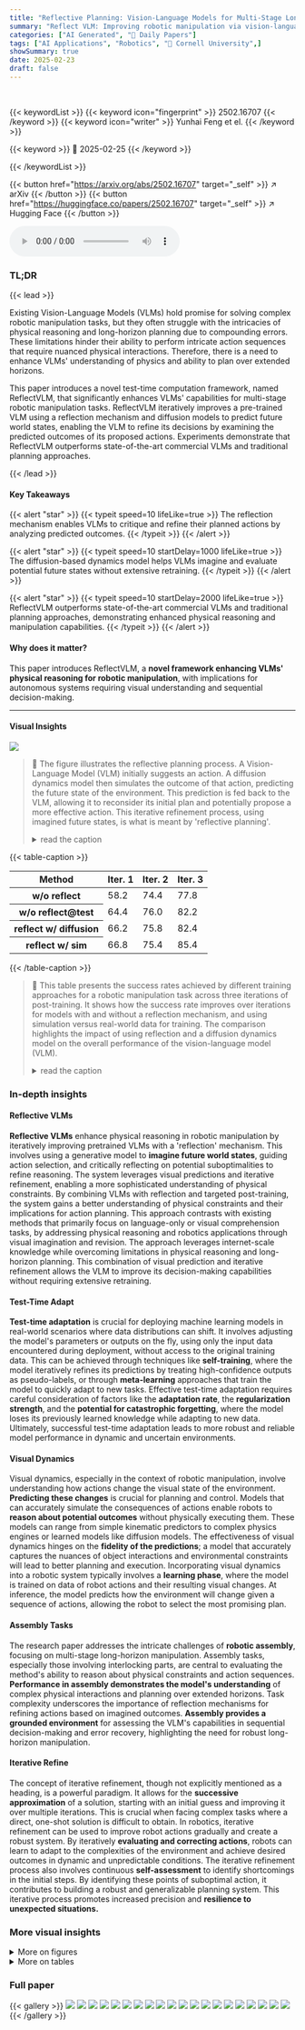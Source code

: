 ```yaml
---
title: "Reflective Planning: Vision-Language Models for Multi-Stage Long-Horizon Robotic Manipulation"
summary: "Reflect VLM: Improving robotic manipulation via vision-language models with a novel reflection mechanism and a diffusion model for imagined futures."
categories: ["AI Generated", "🤗 Daily Papers"]
tags: ["AI Applications", "Robotics", "🏢 Cornell University",]
showSummary: true
date: 2025-02-23
draft: false
---
```


<br>

{{< keywordList >}}
{{< keyword icon="fingerprint" >}} 2502.16707 {{< /keyword >}}
{{< keyword icon="writer" >}} Yunhai Feng et el. {{< /keyword >}}
 
{{< keyword >}} 🤗 2025-02-25 {{< /keyword >}}
 
{{< /keywordList >}}

{{< button href="https://arxiv.org/abs/2502.16707" target="_self" >}}
↗ arXiv
{{< /button >}}
{{< button href="https://huggingface.co/papers/2502.16707" target="_self" >}}
↗ Hugging Face
{{< /button >}}



<audio controls>
    <source src="https://ai-paper-reviewer.com/2502.16707/podcast.wav" type="audio/wav">
    Your browser does not support the audio element.
</audio>


### TL;DR


{{< lead >}}

Existing Vision-Language Models (VLMs) hold promise for solving complex robotic manipulation tasks, but they often struggle with the intricacies of physical reasoning and long-horizon planning due to compounding errors. These limitations hinder their ability to perform intricate action sequences that require nuanced physical interactions. Therefore, there is a need to enhance VLMs' understanding of physics and ability to plan over extended horizons. 



This paper introduces a novel test-time computation framework, named ReflectVLM, that significantly enhances VLMs' capabilities for multi-stage robotic manipulation tasks. ReflectVLM iteratively improves a pre-trained VLM using a reflection mechanism and diffusion models to predict future world states, enabling the VLM to refine its decisions by examining the predicted outcomes of its proposed actions. Experiments demonstrate that ReflectVLM outperforms state-of-the-art commercial VLMs and traditional planning approaches.

{{< /lead >}}


#### Key Takeaways

{{< alert "star" >}}
{{< typeit speed=10 lifeLike=true >}} The reflection mechanism enables VLMs to critique and refine their planned actions by analyzing predicted outcomes. {{< /typeit >}}
{{< /alert >}}

{{< alert "star" >}}
{{< typeit speed=10 startDelay=1000 lifeLike=true >}} The diffusion-based dynamics model helps VLMs imagine and evaluate potential future states without extensive retraining. {{< /typeit >}}
{{< /alert >}}

{{< alert "star" >}}
{{< typeit speed=10 startDelay=2000 lifeLike=true >}} ReflectVLM outperforms state-of-the-art commercial VLMs and traditional planning approaches, demonstrating enhanced physical reasoning and manipulation capabilities. {{< /typeit >}}
{{< /alert >}}

#### Why does it matter?
This paper introduces ReflectVLM, a **novel framework enhancing VLMs' physical reasoning for robotic manipulation**, with implications for autonomous systems requiring visual understanding and sequential decision-making.

------
#### Visual Insights



![](https://arxiv.org/html/2502.16707/x1.png)

> 🔼 The figure illustrates the reflective planning process.  A Vision-Language Model (VLM) initially suggests an action. A diffusion dynamics model then simulates the outcome of that action, predicting the future state of the environment. This prediction is fed back to the VLM, allowing it to reconsider its initial plan and potentially propose a more effective action. This iterative refinement process, using imagined future states, is what is meant by 'reflective planning'.
> <details>
> <summary>read the caption</summary>
> Figure 1: Reflective planning. Our method uses a VLM to propose actions and a diffusion dynamics model to imagine the future state of executing the plan. The imagined future helps the VLM reflect the initial plan and propose better action.
> </details>





{{< table-caption >}}
<table class="ltx_tabular ltx_centering ltx_guessed_headers ltx_align_middle" id="S6.T1.3">
<thead class="ltx_thead">
<tr class="ltx_tr" id="S6.T1.3.1.1">
<th class="ltx_td ltx_align_left ltx_th ltx_th_column ltx_th_row ltx_border_r ltx_border_tt" id="S6.T1.3.1.1.1">Method</th>
<th class="ltx_td ltx_align_center ltx_th ltx_th_column ltx_border_tt" id="S6.T1.3.1.1.2">Iter. 1</th>
<th class="ltx_td ltx_align_center ltx_th ltx_th_column ltx_border_tt" id="S6.T1.3.1.1.3">Iter. 2</th>
<th class="ltx_td ltx_align_center ltx_th ltx_th_column ltx_border_tt" id="S6.T1.3.1.1.4">Iter. 3</th>
</tr>
</thead>
<tbody class="ltx_tbody">
<tr class="ltx_tr" id="S6.T1.3.2.1">
<th class="ltx_td ltx_align_left ltx_th ltx_th_row ltx_border_r ltx_border_t" id="S6.T1.3.2.1.1">w/o reflect</th>
<td class="ltx_td ltx_align_center ltx_border_t" id="S6.T1.3.2.1.2">58.2</td>
<td class="ltx_td ltx_align_center ltx_border_t" id="S6.T1.3.2.1.3">74.4</td>
<td class="ltx_td ltx_align_center ltx_border_t" id="S6.T1.3.2.1.4"><span class="ltx_text ltx_font_bold" id="S6.T1.3.2.1.4.1">77.8</span></td>
</tr>
<tr class="ltx_tr" id="S6.T1.3.3.2">
<th class="ltx_td ltx_align_left ltx_th ltx_th_row ltx_border_r" id="S6.T1.3.3.2.1">w/o reflect@test</th>
<td class="ltx_td ltx_align_center" id="S6.T1.3.3.2.2">64.4</td>
<td class="ltx_td ltx_align_center" id="S6.T1.3.3.2.3">76.0</td>
<td class="ltx_td ltx_align_center" id="S6.T1.3.3.2.4"><span class="ltx_text ltx_font_bold" id="S6.T1.3.3.2.4.1">82.2</span></td>
</tr>
<tr class="ltx_tr" id="S6.T1.3.4.3">
<th class="ltx_td ltx_align_left ltx_th ltx_th_row ltx_border_r" id="S6.T1.3.4.3.1">reflect w/ diffusion</th>
<td class="ltx_td ltx_align_center" id="S6.T1.3.4.3.2">66.2</td>
<td class="ltx_td ltx_align_center" id="S6.T1.3.4.3.3">75.8</td>
<td class="ltx_td ltx_align_center" id="S6.T1.3.4.3.4"><span class="ltx_text ltx_font_bold" id="S6.T1.3.4.3.4.1">82.4</span></td>
</tr>
<tr class="ltx_tr" id="S6.T1.3.5.4">
<th class="ltx_td ltx_align_left ltx_th ltx_th_row ltx_border_bb ltx_border_r" id="S6.T1.3.5.4.1">reflect w/ sim</th>
<td class="ltx_td ltx_align_center ltx_border_bb" id="S6.T1.3.5.4.2">66.8</td>
<td class="ltx_td ltx_align_center ltx_border_bb" id="S6.T1.3.5.4.3">75.4</td>
<td class="ltx_td ltx_align_center ltx_border_bb" id="S6.T1.3.5.4.4"><span class="ltx_text ltx_font_bold" id="S6.T1.3.5.4.4.1">85.4</span></td>
</tr>
</tbody>
</table>{{< /table-caption >}}

> 🔼 This table presents the success rates achieved by different training approaches for a robotic manipulation task across three iterations of post-training.  It shows how the success rate improves over iterations for models with and without a reflection mechanism, and using simulation versus real-world data for training. The comparison highlights the impact of using reflection and a diffusion dynamics model on the overall performance of the vision-language model (VLM).
> <details>
> <summary>read the caption</summary>
> Table 1: Post-training performance Success rates (%) of post-training variants over the number of iterations.
> </details>





### In-depth insights


#### Reflective VLMs
**Reflective VLMs** enhance physical reasoning in robotic manipulation by iteratively improving pretrained VLMs with a 'reflection' mechanism. This involves using a generative model to **imagine future world states**, guiding action selection, and critically reflecting on potential suboptimalities to refine reasoning. The system leverages visual predictions and iterative refinement, enabling a more sophisticated understanding of physical constraints. By combining VLMs with reflection and targeted post-training, the system gains a better understanding of physical constraints and their implications for action planning. This approach contrasts with existing methods that primarily focus on language-only or visual comprehension tasks, by addressing physical reasoning and robotics applications through visual imagination and revision. The approach leverages internet-scale knowledge while overcoming limitations in physical reasoning and long-horizon planning. This combination of visual prediction and iterative refinement allows the VLM to improve its decision-making capabilities without requiring extensive retraining.

#### Test-Time Adapt
**Test-time adaptation** is crucial for deploying machine learning models in real-world scenarios where data distributions can shift. It involves adjusting the model's parameters or outputs on the fly, using only the input data encountered during deployment, without access to the original training data. This can be achieved through techniques like **self-training**, where the model iteratively refines its predictions by treating high-confidence outputs as pseudo-labels, or through **meta-learning** approaches that train the model to quickly adapt to new tasks. Effective test-time adaptation requires careful consideration of factors like the **adaptation rate**, the **regularization strength**, and the **potential for catastrophic forgetting**, where the model loses its previously learned knowledge while adapting to new data. Ultimately, successful test-time adaptation leads to more robust and reliable model performance in dynamic and uncertain environments.

#### Visual Dynamics
Visual dynamics, especially in the context of robotic manipulation, involve understanding how actions change the visual state of the environment. **Predicting these changes** is crucial for planning and control. Models that can accurately simulate the consequences of actions enable robots to **reason about potential outcomes** without physically executing them. These models can range from simple kinematic predictors to complex physics engines or learned models like diffusion models. The effectiveness of visual dynamics hinges on the **fidelity of the predictions**; a model that accurately captures the nuances of object interactions and environmental constraints will lead to better planning and execution. Incorporating visual dynamics into a robotic system typically involves a **learning phase**, where the model is trained on data of robot actions and their resulting visual changes. At inference, the model predicts how the environment will change given a sequence of actions, allowing the robot to select the most promising plan.

#### Assembly Tasks
The research paper addresses the intricate challenges of **robotic assembly**, focusing on multi-stage long-horizon manipulation. Assembly tasks, especially those involving interlocking parts, are central to evaluating the method's ability to reason about physical constraints and action sequences. **Performance in assembly demonstrates the model's understanding** of complex physical interactions and planning over extended horizons. Task complexity underscores the importance of reflection mechanisms for refining actions based on imagined outcomes. **Assembly provides a grounded environment** for assessing the VLM's capabilities in sequential decision-making and error recovery, highlighting the need for robust long-horizon manipulation.

#### Iterative Refine
The concept of iterative refinement, though not explicitly mentioned as a heading, is a powerful paradigm. It allows for the **successive approximation** of a solution, starting with an initial guess and improving it over multiple iterations. This is crucial when facing complex tasks where a direct, one-shot solution is difficult to obtain. In robotics, iterative refinement can be used to improve robot actions gradually and create a robust system. By iteratively **evaluating and correcting actions**, robots can learn to adapt to the complexities of the environment and achieve desired outcomes in dynamic and unpredictable conditions. The iterative refinement process also involves continuous **self-assessment** to identify shortcomings in the initial steps. By identifying these points of suboptimal action, it contributes to building a robust and generalizable planning system. This iterative process promotes increased precision and **resilience to unexpected situations.**


### More visual insights

<details>
<summary>More on figures
</summary>


![](https://arxiv.org/html/2502.16707/x2.png)

> 🔼 This figure illustrates how training data is generated for the reflection mechanism.  For each timestep in a rollout (a sequence of actions and observations), two training examples are created.  The first example (Q1, A1) consists of a question (Q1) that asks what action should be taken next, given the current and goal states and a history of previous actions. The answer (A1) is the action the expert policy would take in this situation.  The second example (Q2, A2) focuses on reflection. The question (Q2) is similar to Q1, but it adds the hypothetical future state that would result from taking the proposed action. This enables the VLM to learn to evaluate its proposed actions and revise them if the imagined future looks suboptimal.  'H' represents the number of steps the model is asked to look ahead into the future to make this evaluation, and 'h' represents the length of the history of previous actions considered.
> <details>
> <summary>read the caption</summary>
> Figure 2: Training data generation. Training data for the reflection mechanism is collected by relabeling the rollouts. For each timestep, two training examples are generated: (Q1, A1) for action proposal and (Q2, A2) for reflection. H𝐻Hitalic_H is the imagination horizon, and hℎhitalic_h is the history length. at∗superscriptsubscript𝑎𝑡a_{t}^{*}italic_a start_POSTSUBSCRIPT italic_t end_POSTSUBSCRIPT start_POSTSUPERSCRIPT ∗ end_POSTSUPERSCRIPT is the action label given by the expert policy.
> </details>



![](https://arxiv.org/html/2502.16707/x3.png)

> 🔼 The figure showcases the architecture of the Diffusion Dynamics Model (DDM), a key component in the Reflective Planning framework.  The DDM uses a diffusion process to predict future visual states based on current observations and planned actions. It comprises four main parts: a latent encoder and a text encoder (both frozen during training), a Diffusion UNet, and a latent decoder. The latent encoder converts image inputs into latent representations.  Concurrently, the text encoder processes the action text into a corresponding representation.  Both latent representations are fed into the Diffusion UNet which performs the core diffusion process, refining the noise added to the latent image representation. Finally, the latent decoder reconstructs a visual representation from the refined latent representation output by the UNet. Only the Diffusion UNet and the latent decoder are fine-tuned on task data; the encoder components remain frozen to leverage their pre-trained knowledge.  The symbol 𝒩 denotes the addition of random noise during the diffusion process. 
> <details>
> <summary>read the caption</summary>
> Figure 3: Architecture of Diffusion Dynamics Model, which consists of a latent encoder, text encoder, Diffusion UNet and latent decoder. The latent encoder and text encoder are frozen during training, while Diffusion UNet and latent decoder are finetuned on our task data. 𝒩𝒩\mathcal{N}caligraphic_N: random noise.
> </details>



![](https://arxiv.org/html/2502.16707/x4.png)

> 🔼 This figure shows a filmstrip illustrating the ReflectVLM solving a complex assembly task. Each frame represents a timestep, starting with the initial state and the goal state (top-left, green border).  The black text above each frame indicates the action taken at that step. Greyed-out actions show the VLM's initial incorrect action proposal before reflection.  The red border around one of the images highlights a key moment (timestep 15) where the VLM initially suggested picking up a purple brick but reconsidered after using its reflection mechanism to visualize the next steps. The reflection process showed that picking up the purple brick would not lead to progress towards the goal; therefore, the VLM corrected its action to pick up the yellow brick.
> <details>
> <summary>read the caption</summary>
> Figure 4: Filmstrip of our method solving a complicated assembly task. Frames are indexed by timestep. The goal image is in the top-left corner (with a green border). Each frame is the observation after executing the action (in black) above it. The other action in gray is the original action proposed by the VLM if it is revised after reflection. We highlight the reflection process at timestep 15, where the VLM first proposes an action to pick up the purple brick, but after reflection, it chooses to pick up the yellow brick instead as the generated future state (red-bordered image) shows little progress towards the goal.
> </details>



![](https://arxiv.org/html/2502.16707/x5.png)

> 🔼 Figure 5 illustrates examples of multi-stage robotic manipulation tasks. Part (a) displays several example tasks.  Each example shows the initial state (top) and the desired goal state (bottom) of the task. These tasks involve assembling interlocking pieces into a specified configuration on a board. Appendix B provides additional examples. Part (b) uses a graph to represent the dependencies between the objects on the board in a sample task.  Each node represents an object, and the directed edges indicate the order in which the objects must be placed; that is, an object cannot be placed until its predecessor objects are already in place.
> <details>
> <summary>read the caption</summary>
> Figure 5: Task examples. (a) Generated multi-stage manipulation tasks with interlocking pieces. Top: initial configurations. Bottom: goal configurations. See App. B for more examples. (b) The graph shows the dependencies between the objects in the blue assembly board on the left. Each node represents an object, and each directed edge indicates the predecessor object should be assembled before the successor object.
> </details>



![](https://arxiv.org/html/2502.16707/x6.png)

> 🔼 Figure 6 presents a bar chart comparing the success rates of various methods on 100 multi-stage robotic manipulation tasks.  The methods include several state-of-the-art Vision-Language Models (VLMs) evaluated in a zero-shot setting (meaning no fine-tuning on the specific task), a Monte Carlo Tree Search (MCTS) approach, and the proposed ReflectVLM method with and without a diffusion model for future state prediction and with and without reflection.  The ReflectVLM method uses the same amount of labeled data and maintains computational efficiency compared to existing methods.  ReflectVLM significantly outperforms all baselines. Note that the zero-shot VLMs and MCTS results are from single runs, while ReflectVLM results are averaged over five runs to account for variability.
> <details>
> <summary>read the caption</summary>
> Figure 6: Performance of our method and baselines. Success rate (%) on 100 tasks. For the zero-shot test of state-of-the-art VLMs and MCTS, the experiments were conducted once; for other methods, the results are the average of five seeds.
> </details>



![](https://arxiv.org/html/2502.16707/x7.png)

> 🔼 Figure 7 demonstrates the process of procedurally generating assembly tasks for robotic manipulation.  It starts with an empty voxel representation of the board (a). A base board is then generated (b), followed by the iterative addition of interlocking bricks. Panel (c) shows the creation of a red brick, and (d) shows a blue brick intersecting with the red one. Panel (e) highlights the critical voxels where the bricks overlap.  The choice of assigning these voxels to either brick impacts the resulting structure, as shown in (f). Finally, (g) presents an exploded view of the resulting board, comprised of three interlocking pieces, which is a sample task generated using this procedure.
> <details>
> <summary>read the caption</summary>
> Figure 7: Example of task generation. (a) Voxel representation of the board. (b) Generating a base board. (c) Generating a red brick. (d) Generating another blue brick. (e) Critical voxels (highlighted in purple) at the intersection of the two bricks. (f) Handling intersection by assigning the critical voxels to the red brick. (g) Explosion view of the board consisting of three interlocking pieces.
> </details>



![](https://arxiv.org/html/2502.16707/x8.png)

> 🔼 Figure 8 presents example multi-stage robotic manipulation tasks procedurally generated for the paper. The figure showcases a range of task complexities, from simple peg insertion to intricate assembly challenges involving multiple interlocking pieces.  The top row displays the initial state of each task, showing the starting arrangement of the objects. The bottom row shows the corresponding goal state, illustrating the desired final configuration of the assembled pieces.
> <details>
> <summary>read the caption</summary>
> Figure 8: Samples of generated tasks. We procedurally generate a variety of multi-stage manipulation tasks, ranging from simple peg insertion to complex assembly tasks that contains multiple interlocking pieces. Top: initial configurations. Bottom: goal configurations.
> </details>



![](https://arxiv.org/html/2502.16707/x9.png)

> 🔼 The figure illustrates the architecture of the Vision-Language Model (VLM) used in the paper.  It's a multimodal model combining a vision encoder and a Large Language Model (LLM).  The vision encoder processes images, converting them into latent embeddings. These embeddings, along with textual input, are then fed into the LLM.  To improve efficiency and adaptability, Low-Rank Adaptation (LoRA) layers are added to the LLM. The combined image and text embeddings are used for multimodal reasoning within the LLM.
> <details>
> <summary>read the caption</summary>
> Figure 9: Architecture of our VLM. The model consists of a vision encoder and an LLM. We also add Low-Rank Adaptation (LoRA) (Hu et al., 2022) layers to LLM for efficient adaptation. The input sequence contains interleaved images and text, where images are encoded into latent embeddings with a shared vision encoder. Finally, the concatenation of text and image embeddings are fed into VLM for multimodal reasoning.
> </details>



![](https://arxiv.org/html/2502.16707/extracted/6226102/figs/zero_shot_results/gpto1-success.png)

> 🔼 This figure showcases successful task completions by three different large language models (LLMs) on multi-stage robotic manipulation tasks.  Each row represents a separate task, showing the initial state and then a sequence of actions leading to a successful completion.  The top row demonstrates results using the Gemini-2.0 LLM, the middle row uses Gemini-2.0-Thinking, and the bottom row displays the results of GPT-40.  Each image within a row shows a step in the process, illustrating how the LLM directed the robot arm to interact with the puzzle pieces. This visualization highlights the capabilities of these LLMs to handle multi-step planning and achieve goals in complex environments.
> <details>
> <summary>read the caption</summary>
> Figure 10: Success cases of zero-shot VLMs. Top: Gemini-2.0; Middle: Gemini-2.0-Thinking; Bottom: GPT-4o.
> </details>



![](https://arxiv.org/html/2502.16707/extracted/6226102/figs/zero_shot_results/gemini-2.png)

> 🔼 This figure showcases successful task completion examples by the GPT-01 model, a state-of-the-art Vision-Language Model,  tested in a zero-shot setting.  Each row represents a separate task. The 'Goal' column displays the target configuration. The subsequent columns illustrate the steps taken by the model to achieve the goal, showing the state of the environment at each timestep.
> <details>
> <summary>read the caption</summary>
> Figure 11: Success cases of zero-shot VLMs (GPT-o1).
> </details>



![](https://arxiv.org/html/2502.16707/extracted/6226102/figs/zero_shot_results/gemini-2-think.png)

> 🔼 This figure shows a failure case of the Gemini-2.0 model in a multi-stage robotic manipulation task.  The model attempts to solve a task that involves assembling interlocking pieces on a board. The figure is a sequence of images showing the robot's actions at each step, starting from the initial state and ending in a failure state where the task is not completed successfully.  The failure demonstrates the limitations of the zero-shot VLM model, specifically in its reasoning abilities concerning long-term planning and complex physical interactions, especially when dealing with the spatial constraints and dependencies involved in successfully manipulating interlocking objects.
> <details>
> <summary>read the caption</summary>
> Figure 12: Failure case of Gemini-2.0.
> </details>



![](https://arxiv.org/html/2502.16707/extracted/6226102/figs/zero_shot_results/gpt4o.png)

> 🔼 This figure visualizes a failure case encountered by the Gemini-2.0-Thinking model during a multi-stage robotic manipulation task. It's a sequence of images showing the robot's actions and the state of the environment at each step.  The robot attempts to assemble a puzzle with multiple interlocking pieces. The sequence highlights the model's inability to successfully complete the task due to a series of incorrect actions that lead to a state from which successful completion is no longer possible.  Each image depicts the robot's arm, its current action, and the current state of the puzzle pieces on the board.
> <details>
> <summary>read the caption</summary>
> Figure 13: Failure case of Gemini-2.0-Thinking.
> </details>



![](https://arxiv.org/html/2502.16707/extracted/6226102/figs/zero_shot_results/gpto1.png)

> 🔼 This figure visualizes a failure case of GPT-40, a large language model, in a multi-stage robotic manipulation task.  The task involves assembling a puzzle board by inserting various colored blocks in a specific order. The figure shows a sequence of images, each representing a step in the robot's attempt to complete the task. The initial state, goal state and actions are displayed in the figure. Each step shows an action performed by the model along with the resulting state of the puzzle.  The sequence illustrates a series of incorrect actions that lead to the failure of the task.  The model fails to correctly assemble the puzzle due to errors in planning and execution. This example highlights the challenges faced by large language models in handling complex physical tasks that require reasoning over long time horizons and adapting to unexpected situations.
> <details>
> <summary>read the caption</summary>
> Figure 14: Failure case of GPT-4o.
> </details>



![](https://arxiv.org/html/2502.16707/x10.png)

> 🔼 This figure shows a failure case of GPT-01 in a multi-stage robotic manipulation task.  The task involves assembling a puzzle board by inserting various colored pieces. GPT-01's plan is visualized through a series of steps, each showing the robot's action and the resulting state. The figure demonstrates the model's inability to successfully complete the task due to a flawed plan, possibly indicating limitations in its understanding of physical interactions and long-term consequences of actions.
> <details>
> <summary>read the caption</summary>
> Figure 15: Failure case of GPT-o1.
> </details>



</details>




<details>
<summary>More on tables
</summary>


{{< table-caption >}}
<table class="ltx_tabular ltx_centering ltx_guessed_headers ltx_align_middle" id="S6.T2.3">
<thead class="ltx_thead">
<tr class="ltx_tr" id="S6.T2.3.1.1">
<th class="ltx_td ltx_align_left ltx_th ltx_th_column ltx_th_row ltx_border_r ltx_border_tt" id="S6.T2.3.1.1.1">Method</th>
<th class="ltx_td ltx_align_right ltx_th ltx_th_column ltx_border_tt" id="S6.T2.3.1.1.2">Inference time (s)</th>
</tr>
</thead>
<tbody class="ltx_tbody">
<tr class="ltx_tr" id="S6.T2.3.2.1">
<th class="ltx_td ltx_align_left ltx_th ltx_th_row ltx_border_r ltx_border_t" id="S6.T2.3.2.1.1">Ours w/o reflect@test</th>
<td class="ltx_td ltx_align_right ltx_border_t" id="S6.T2.3.2.1.2">0.45</td>
</tr>
<tr class="ltx_tr" id="S6.T2.3.3.2">
<th class="ltx_td ltx_align_left ltx_th ltx_th_row ltx_border_r" id="S6.T2.3.3.2.1">Ours w/ diffusion</th>
<td class="ltx_td ltx_align_right" id="S6.T2.3.3.2.2">11.10</td>
</tr>
<tr class="ltx_tr" id="S6.T2.3.4.3">
<th class="ltx_td ltx_align_left ltx_th ltx_th_row ltx_border_r" id="S6.T2.3.4.3.1">Ours w/ sim</th>
<td class="ltx_td ltx_align_right" id="S6.T2.3.4.3.2">6.05</td>
</tr>
<tr class="ltx_tr" id="S6.T2.3.5.4">
<th class="ltx_td ltx_align_left ltx_th ltx_th_row ltx_border_bb ltx_border_r" id="S6.T2.3.5.4.1">MCTS</th>
<td class="ltx_td ltx_align_right ltx_border_bb" id="S6.T2.3.5.4.2">391.42</td>
</tr>
</tbody>
</table>{{< /table-caption >}}
> 🔼 This table presents the computational cost of different methods in terms of inference time per step.  The inference time reflects the time taken for each planning step during the execution of a robotic manipulation task.  The results are averaged across multiple tasks (100) to ensure a robust comparison.  For MCTS (Monte Carlo Tree Search), only a single trial was used, while for all other approaches, the experiment was run five times, and the average is presented. All experiments were conducted using a single NVIDIA A100 GPU to maintain consistency in computational resources.
> <details>
> <summary>read the caption</summary>
> Table 2: Inference computation cost. Inference wall clock time per step. MCTS result is averaged over 100 tasks and 1 seed; the others are averaged over 100 tasks and 5 seeds. All experiments are done on a single A100 GPU.
> </details>

{{< table-caption >}}
<table class="ltx_tabular ltx_centering ltx_guessed_headers ltx_align_middle" id="A4.T3.3">
<tbody class="ltx_tbody">
<tr class="ltx_tr" id="A4.T3.3.1.1">
<th class="ltx_td ltx_align_center ltx_th ltx_th_row ltx_border_tt" id="A4.T3.3.1.1.1" rowspan="2"><span class="ltx_text" id="A4.T3.3.1.1.1.1">Res</span></th>
<th class="ltx_td ltx_align_left ltx_th ltx_th_row ltx_border_tt" id="A4.T3.3.1.1.2">LoRA</th>
<td class="ltx_td ltx_align_center ltx_border_tt" id="A4.T3.3.1.1.3">Training</td>
<td class="ltx_td ltx_align_center ltx_border_tt" id="A4.T3.3.1.1.4">Batch</td>
<td class="ltx_td ltx_align_center ltx_border_tt" id="A4.T3.3.1.1.5" rowspan="2"><span class="ltx_text" id="A4.T3.3.1.1.5.1">Optimizer</span></td>
<td class="ltx_td ltx_align_center ltx_border_tt" id="A4.T3.3.1.1.6">Warmup</td>
<td class="ltx_td ltx_align_center ltx_border_tt" colspan="2" id="A4.T3.3.1.1.7">Learning rate</td>
<td class="ltx_td ltx_align_center ltx_border_tt" id="A4.T3.3.1.1.8">Weight</td>
<td class="ltx_td ltx_align_center ltx_border_tt" id="A4.T3.3.1.1.9">LR</td>
</tr>
<tr class="ltx_tr" id="A4.T3.3.2.2">
<th class="ltx_td ltx_align_left ltx_th ltx_th_row" id="A4.T3.3.2.2.1">Rank</th>
<td class="ltx_td ltx_align_center" id="A4.T3.3.2.2.2">Epoch</td>
<td class="ltx_td ltx_align_center" id="A4.T3.3.2.2.3">Size</td>
<td class="ltx_td ltx_align_center" id="A4.T3.3.2.2.4">Epoch</td>
<td class="ltx_td ltx_align_center" id="A4.T3.3.2.2.5">BC</td>
<td class="ltx_td ltx_align_center" id="A4.T3.3.2.2.6">Iter. 1,2,3</td>
<td class="ltx_td ltx_align_center" id="A4.T3.3.2.2.7">Decay</td>
<td class="ltx_td ltx_align_center" id="A4.T3.3.2.2.8">Schedule</td>
</tr>
<tr class="ltx_tr" id="A4.T3.3.3.3">
<th class="ltx_td ltx_align_center ltx_th ltx_th_row ltx_border_bb ltx_border_t" id="A4.T3.3.3.3.1">336px</th>
<th class="ltx_td ltx_align_left ltx_th ltx_th_row ltx_border_bb ltx_border_t" id="A4.T3.3.3.3.2">128</th>
<td class="ltx_td ltx_align_center ltx_border_bb ltx_border_t" id="A4.T3.3.3.3.3">1</td>
<td class="ltx_td ltx_align_center ltx_border_bb ltx_border_t" id="A4.T3.3.3.3.4">128</td>
<td class="ltx_td ltx_align_center ltx_border_bb ltx_border_t" id="A4.T3.3.3.3.5">AdamW</td>
<td class="ltx_td ltx_align_center ltx_border_bb ltx_border_t" id="A4.T3.3.3.3.6">0.03</td>
<td class="ltx_td ltx_align_center ltx_border_bb ltx_border_t" id="A4.T3.3.3.3.7">5e-5</td>
<td class="ltx_td ltx_align_center ltx_border_bb ltx_border_t" id="A4.T3.3.3.3.8">1e-5</td>
<td class="ltx_td ltx_align_center ltx_border_bb ltx_border_t" id="A4.T3.3.3.3.9">0.0</td>
<td class="ltx_td ltx_align_center ltx_border_bb ltx_border_t" id="A4.T3.3.3.3.10">Cosine</td>
</tr>
</tbody>
</table>{{< /table-caption >}}
> 🔼 This table details the hyperparameters used during the training of the Vision-Language Model (VLM).  It includes information about the resolution (Res), rank of the Low-Rank Adaptation (LoRA) layers, number of training epochs, batch size, optimizer used (AdamW), warmup epochs, learning rate, weight decay, and learning rate schedule.  These parameters are crucial for fine-tuning the pre-trained VLM on the specific robotic manipulation task.
> <details>
> <summary>read the caption</summary>
> Table 3: Training parameters of VLM.
> </details>

{{< table-caption >}}
<table class="ltx_tabular ltx_centering ltx_guessed_headers ltx_align_middle" id="A4.T4.3">
<tbody class="ltx_tbody">
<tr class="ltx_tr" id="A4.T4.3.1.1">
<th class="ltx_td ltx_align_center ltx_th ltx_th_column ltx_border_r ltx_border_tt" id="A4.T4.3.1.1.1" rowspan="2"><span class="ltx_text" id="A4.T4.3.1.1.1.1">Model</span></th>
<th class="ltx_td ltx_align_center ltx_th ltx_th_column ltx_border_tt" id="A4.T4.3.1.1.2" rowspan="2"><span class="ltx_text" id="A4.T4.3.1.1.2.1">Res</span></th>
<th class="ltx_td ltx_align_center ltx_th ltx_th_column ltx_border_tt" id="A4.T4.3.1.1.3">Training</th>
<th class="ltx_td ltx_align_center ltx_th ltx_th_column ltx_border_tt" id="A4.T4.3.1.1.4">Batch</th>
<th class="ltx_td ltx_align_center ltx_th ltx_th_column ltx_border_tt" id="A4.T4.3.1.1.5" rowspan="2"><span class="ltx_text" id="A4.T4.3.1.1.5.1">Optimizer</span></th>
<th class="ltx_td ltx_align_center ltx_th ltx_th_column ltx_border_tt" id="A4.T4.3.1.1.6">Warmup</th>
<th class="ltx_td ltx_align_center ltx_th ltx_th_column ltx_border_tt" id="A4.T4.3.1.1.7">Learning</th>
<th class="ltx_td ltx_align_center ltx_th ltx_th_column ltx_border_tt" id="A4.T4.3.1.1.8">Weight</th>
<th class="ltx_td ltx_align_center ltx_th ltx_th_column ltx_border_tt" id="A4.T4.3.1.1.9">Beta1,</th>
<th class="ltx_td ltx_align_center ltx_th ltx_th_column ltx_border_tt" id="A4.T4.3.1.1.10">Grad</th>
<th class="ltx_td ltx_align_center ltx_th ltx_th_column ltx_border_tt" id="A4.T4.3.1.1.11">LR</th>
</tr>
<tr class="ltx_tr" id="A4.T4.3.2.2">
<td class="ltx_td ltx_align_center" id="A4.T4.3.2.2.1">Steps</td>
<td class="ltx_td ltx_align_center" id="A4.T4.3.2.2.2">Size</td>
<td class="ltx_td ltx_align_center" id="A4.T4.3.2.2.3">Steps</td>
<td class="ltx_td ltx_align_center" id="A4.T4.3.2.2.4">Rate</td>
<td class="ltx_td ltx_align_center" id="A4.T4.3.2.2.5">Decay</td>
<td class="ltx_td ltx_align_center" id="A4.T4.3.2.2.6">Beta2</td>
<td class="ltx_td ltx_align_center" id="A4.T4.3.2.2.7">Norm</td>
<td class="ltx_td ltx_align_center" id="A4.T4.3.2.2.8">Schedule</td>
</tr>
<tr class="ltx_tr" id="A4.T4.3.3.3">
<th class="ltx_td ltx_align_center ltx_th ltx_th_column ltx_border_r ltx_border_t" id="A4.T4.3.3.3.1">UNet</th>
<th class="ltx_td ltx_align_center ltx_th ltx_th_column ltx_border_t" id="A4.T4.3.3.3.2">512px</th>
<th class="ltx_td ltx_align_center ltx_th ltx_th_column ltx_border_t" id="A4.T4.3.3.3.3">20K</th>
<th class="ltx_td ltx_align_center ltx_th ltx_th_column ltx_border_t" id="A4.T4.3.3.3.4">640</th>
<th class="ltx_td ltx_align_center ltx_th ltx_th_column ltx_border_t" id="A4.T4.3.3.3.5">AdamW</th>
<th class="ltx_td ltx_align_center ltx_th ltx_th_column ltx_border_t" id="A4.T4.3.3.3.6">2K</th>
<th class="ltx_td ltx_align_center ltx_th ltx_th_column ltx_border_t" id="A4.T4.3.3.3.7">1e-4</th>
<th class="ltx_td ltx_align_center ltx_th ltx_th_column ltx_border_t" id="A4.T4.3.3.3.8">0.01</th>
<th class="ltx_td ltx_align_center ltx_th ltx_th_column ltx_border_t" id="A4.T4.3.3.3.9">0.9, 0.999</th>
<th class="ltx_td ltx_align_center ltx_th ltx_th_column ltx_border_t" id="A4.T4.3.3.3.10">1.0</th>
<th class="ltx_td ltx_align_center ltx_th ltx_th_column ltx_border_t" id="A4.T4.3.3.3.11">Cosine</th>
</tr>
<tr class="ltx_tr" id="A4.T4.3.4.4">
<td class="ltx_td ltx_align_center ltx_border_bb ltx_border_r" id="A4.T4.3.4.4.1">Decoder</td>
<td class="ltx_td ltx_align_center ltx_border_bb" id="A4.T4.3.4.4.2">512px</td>
<td class="ltx_td ltx_align_center ltx_border_bb" id="A4.T4.3.4.4.3">4K</td>
<td class="ltx_td ltx_align_center ltx_border_bb" id="A4.T4.3.4.4.4">160</td>
<td class="ltx_td ltx_align_center ltx_border_bb" id="A4.T4.3.4.4.5">AdamW</td>
<td class="ltx_td ltx_align_center ltx_border_bb" id="A4.T4.3.4.4.6">1K</td>
<td class="ltx_td ltx_align_center ltx_border_bb" id="A4.T4.3.4.4.7">1e-7</td>
<td class="ltx_td ltx_align_center ltx_border_bb" id="A4.T4.3.4.4.8">0.01</td>
<td class="ltx_td ltx_align_center ltx_border_bb" id="A4.T4.3.4.4.9">0.9, 0.999</td>
<td class="ltx_td ltx_align_center ltx_border_bb" id="A4.T4.3.4.4.10">1.0</td>
<td class="ltx_td ltx_align_center ltx_border_bb" id="A4.T4.3.4.4.11">Cosine</td>
</tr>
</tbody>
</table>{{< /table-caption >}}
> 🔼 This table details the hyperparameters used during the training of the Diffusion Dynamics Model (DDM).  The DDM is a key component of the ReflectVLM system, used to predict future visual states based on current observations and planned actions. The table specifies the model's resolution, the optimizer used (AdamW), training steps, batch size, warmup steps, learning rate, weight decay, beta1, beta2, gradient norm, and learning rate schedule.  Different configurations are shown for the UNet and Decoder components of the DDM, reflecting distinct training strategies employed for these two parts of the model.
> <details>
> <summary>read the caption</summary>
> Table 4: Training parameters of Diffusion Dynamics Models.
> </details>

{{< table-caption >}}
<table class="ltx_tabular ltx_centering ltx_guessed_headers ltx_align_middle" id="A6.T5.3">
<thead class="ltx_thead">
<tr class="ltx_tr" id="A6.T5.3.1.1">
<th class="ltx_td ltx_align_left ltx_th ltx_th_column ltx_border_tt" id="A6.T5.3.1.1.1">Model</th>
<th class="ltx_td ltx_align_left ltx_th ltx_th_column ltx_border_tt" id="A6.T5.3.1.1.2">Success Trajectory ID / Planing Steps</th>
<th class="ltx_td ltx_align_center ltx_th ltx_th_column ltx_border_tt" id="A6.T5.3.1.1.3">Max Steps</th>
<th class="ltx_td ltx_align_center ltx_th ltx_th_column ltx_border_tt" id="A6.T5.3.1.1.4">Min Steps</th>
<th class="ltx_td ltx_align_center ltx_th ltx_th_column ltx_border_tt" id="A6.T5.3.1.1.5">Avg Steps</th>
</tr>
</thead>
<tbody class="ltx_tbody">
<tr class="ltx_tr" id="A6.T5.3.2.1">
<td class="ltx_td ltx_align_left ltx_border_tt" id="A6.T5.3.2.1.1">Gemini-2.0</td>
<td class="ltx_td ltx_align_left ltx_border_tt" id="A6.T5.3.2.1.2">5/6, 12/4, 16/18, 47/11, 60/4, 86/6</td>
<td class="ltx_td ltx_align_center ltx_border_tt" id="A6.T5.3.2.1.3">18</td>
<td class="ltx_td ltx_align_center ltx_border_tt" id="A6.T5.3.2.1.4">4</td>
<td class="ltx_td ltx_align_center ltx_border_tt" id="A6.T5.3.2.1.5">8.2</td>
</tr>
<tr class="ltx_tr" id="A6.T5.3.3.2">
<td class="ltx_td ltx_align_left ltx_border_t" id="A6.T5.3.3.2.1">Gemini-2.0-Thinking</td>
<td class="ltx_td ltx_align_left ltx_border_t" id="A6.T5.3.3.2.2">5/6, 12/4, 40/20, 47/16, 50/8, 60/8, 86/10, 90/11</td>
<td class="ltx_td ltx_align_center ltx_border_t" id="A6.T5.3.3.2.3">20</td>
<td class="ltx_td ltx_align_center ltx_border_t" id="A6.T5.3.3.2.4">4</td>
<td class="ltx_td ltx_align_center ltx_border_t" id="A6.T5.3.3.2.5">10.4</td>
</tr>
<tr class="ltx_tr" id="A6.T5.3.4.3">
<td class="ltx_td ltx_align_left ltx_border_t" id="A6.T5.3.4.3.1">GPT-4o</td>
<td class="ltx_td ltx_align_left ltx_border_t" id="A6.T5.3.4.3.2">12/15, 16/5, 19/4, 47/10, 60/4, 90/6</td>
<td class="ltx_td ltx_align_center ltx_border_t" id="A6.T5.3.4.3.3">15</td>
<td class="ltx_td ltx_align_center ltx_border_t" id="A6.T5.3.4.3.4">4</td>
<td class="ltx_td ltx_align_center ltx_border_t" id="A6.T5.3.4.3.5">7.3</td>
</tr>
<tr class="ltx_tr" id="A6.T5.3.5.4">
<td class="ltx_td ltx_align_left ltx_border_bb ltx_border_t" id="A6.T5.3.5.4.1" rowspan="2"><span class="ltx_text" id="A6.T5.3.5.4.1.1">GPT-o1</span></td>
<td class="ltx_td ltx_align_left ltx_border_t" id="A6.T5.3.5.4.2">12/9, 16/6, 17/15, 47/8, 50/16, 58/18, 60/14, 62/33,</td>
<td class="ltx_td ltx_align_center ltx_border_bb ltx_border_t" id="A6.T5.3.5.4.3" rowspan="2"><span class="ltx_text" id="A6.T5.3.5.4.3.1">33</span></td>
<td class="ltx_td ltx_align_center ltx_border_bb ltx_border_t" id="A6.T5.3.5.4.4" rowspan="2"><span class="ltx_text" id="A6.T5.3.5.4.4.1">4</span></td>
<td class="ltx_td ltx_align_center ltx_border_bb ltx_border_t" id="A6.T5.3.5.4.5" rowspan="2"><span class="ltx_text" id="A6.T5.3.5.4.5.1">13.1</span></td>
</tr>
<tr class="ltx_tr" id="A6.T5.3.6.5">
<td class="ltx_td ltx_align_left ltx_border_bb" id="A6.T5.3.6.5.1">66/6, 67/12, 72/32, 77/9, 85/9, 86/6, 90/4</td>
</tr>
</tbody>
</table>{{< /table-caption >}}
> 🔼 This table presents a detailed breakdown of the performance of several large language models (LLMs) in a zero-shot setting on multi-stage robotic manipulation tasks.  It shows the success rate, the range of planning steps used, and the average number of steps taken by each model to complete the tasks.
> <details>
> <summary>read the caption</summary>
> Table 5: Detailed evaluation results of zero-shot VLMs.
> </details>

</details>




### Full paper

{{< gallery >}}
<img src="https://ai-paper-reviewer.com/2502.16707/1.png" class="grid-w50 md:grid-w33 xl:grid-w25" />
<img src="https://ai-paper-reviewer.com/2502.16707/2.png" class="grid-w50 md:grid-w33 xl:grid-w25" />
<img src="https://ai-paper-reviewer.com/2502.16707/3.png" class="grid-w50 md:grid-w33 xl:grid-w25" />
<img src="https://ai-paper-reviewer.com/2502.16707/4.png" class="grid-w50 md:grid-w33 xl:grid-w25" />
<img src="https://ai-paper-reviewer.com/2502.16707/5.png" class="grid-w50 md:grid-w33 xl:grid-w25" />
<img src="https://ai-paper-reviewer.com/2502.16707/6.png" class="grid-w50 md:grid-w33 xl:grid-w25" />
<img src="https://ai-paper-reviewer.com/2502.16707/7.png" class="grid-w50 md:grid-w33 xl:grid-w25" />
<img src="https://ai-paper-reviewer.com/2502.16707/8.png" class="grid-w50 md:grid-w33 xl:grid-w25" />
<img src="https://ai-paper-reviewer.com/2502.16707/9.png" class="grid-w50 md:grid-w33 xl:grid-w25" />
<img src="https://ai-paper-reviewer.com/2502.16707/10.png" class="grid-w50 md:grid-w33 xl:grid-w25" />
<img src="https://ai-paper-reviewer.com/2502.16707/11.png" class="grid-w50 md:grid-w33 xl:grid-w25" />
<img src="https://ai-paper-reviewer.com/2502.16707/12.png" class="grid-w50 md:grid-w33 xl:grid-w25" />
<img src="https://ai-paper-reviewer.com/2502.16707/13.png" class="grid-w50 md:grid-w33 xl:grid-w25" />
<img src="https://ai-paper-reviewer.com/2502.16707/14.png" class="grid-w50 md:grid-w33 xl:grid-w25" />
<img src="https://ai-paper-reviewer.com/2502.16707/15.png" class="grid-w50 md:grid-w33 xl:grid-w25" />
<img src="https://ai-paper-reviewer.com/2502.16707/16.png" class="grid-w50 md:grid-w33 xl:grid-w25" />
<img src="https://ai-paper-reviewer.com/2502.16707/17.png" class="grid-w50 md:grid-w33 xl:grid-w25" />
<img src="https://ai-paper-reviewer.com/2502.16707/18.png" class="grid-w50 md:grid-w33 xl:grid-w25" />
<img src="https://ai-paper-reviewer.com/2502.16707/19.png" class="grid-w50 md:grid-w33 xl:grid-w25" />
<img src="https://ai-paper-reviewer.com/2502.16707/20.png" class="grid-w50 md:grid-w33 xl:grid-w25" />
{{< /gallery >}}